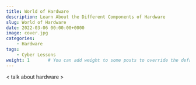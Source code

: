 ```yaml
---
title: World of Hardware
description: Learn About the Different Components of Hardware
slug: World of Hardware
date: 2022-03-06 00:00:00+0000
image: cover.jpg
categories:
    - Hardware
tags:
    - Cyber Lessons
weight: 1       # You can add weight to some posts to override the default sorting (date descending)
---
```


< talk about hardware >